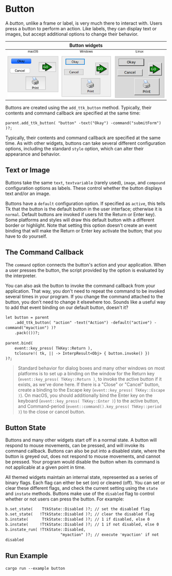 # Button

A *button*, unlike a frame or label, is very much there to interact with. Users
press a button to perform an action. Like labels, they can display text or
images, but accept additional options to change their behavior.

|                 Button widgets                |
| :-------------------------------------------: |
| ![Button widgets.](./images/w_button_all.png) |

Buttons are created using the `add_ttk_button` method. Typically, their contents
and command callback are specified at the same time:

```rust,no_run
parent.add_ttk_button( "button" -text("Okay") -command("submitForm") )?;
```

Typically, their contents and command callback are specified at the same time.
As with other widgets, buttons can take several different configuration options,
including the standard `style` option, which can alter their appearance and
behavior.

## Text or Image

Buttons take the same `text`, `textvariable` (rarely used), `image`, and
`compound` configuration options as labels. These control whether the button
displays text and/or an image.

Buttons have a `default` configuration option. If specified as `active`, this
tells Tk that the button is the default button in the user interface; otherwise
it is `normal`. Default buttons are invoked if users hit the Return or Enter
key). Some platforms and styles will draw this default button with a different
border or highlight. Note that setting this option doesn't create an event
binding that will make the Return or Enter key activate the button; that you
have to do yourself.

## The Command Callback

The `command` option connects the button's action and your application. When a
user presses the button, the script provided by the option is evaluated by the
interpreter.

You can also ask the button to invoke the command callback from your
application. That way, you don't need to repeat the command to be invoked
several times in your program. If you change the command attached to the button,
you don't need to change it elsewhere too. Sounds like a useful way to add that
event binding on our default button, doesn't it?

```rust,no_run
let button = parent
    .add_ttk_button( "action" -text("Action") -default("active") -command("myaction") )?
    .pack(())?;

parent.bind(
    event::key_press( TkKey::Return ),
    tclosure!( tk, || -> InterpResult<Obj> { button.invoke() })
)?;
```

> Standard behavior for dialog boxes and many other windows on most platforms is
to set up a binding on the window for the Return key
(`event::key_press( TkKey::Return )`, to invoke the active button if it exists,
as we've done here. If there is a "Close" or "Cancel" button, create a binding
to the Escape key (`event::key_press( TkKey::Escape )`). On macOS, you should
additionally bind the Enter key on the keyboard
(`event::key_press( TkKey::Enter )`) to the active button, and Command-period
(`event::command().key_press( TkKey::period )`) to the close or cancel button.

## Button State

Buttons and many other widgets start off in a normal state. A button will
respond to mouse movements, can be pressed, and will invoke its command
callback. Buttons can also be put into a disabled state, where the button is
greyed out, does not respond to mouse movements, and cannot be pressed. Your
program would disable the button when its command is not applicable at a given
point in time.

All themed widgets maintain an internal state, represented as a series of binary
flags. Each flag can either be set (on) or cleared (off). You can set or clear
these different flags, and check the current setting using the `state` and
`instate` methods. Buttons make use of the `disabled` flag to control whether or
not users can press the button. For example:

```rust,no_run
b.set_state(    TtkState::Disabled )?; // set the disabled flag
b.set_state(   !TtkState::Disabled )?; // clear the disabled flag
b.instate(      TtkState::Disabled )?; // 1 if disabled, else 0
b.instate(     !TtkState::Disabled )?; // 1 if not disabled, else 0
b.instate_run( !TtkState::Disabled,
                        "myaction" )?; // execute 'myaction' if not disabled
```

## Run Example

`cargo run --example button`
